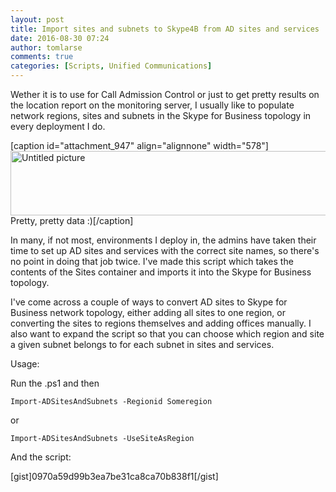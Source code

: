 ```yaml
---
layout: post
title: Import sites and subnets to Skype4B from AD sites and services
date: 2016-08-30 07:24
author: tomlarse
comments: true
categories: [Scripts, Unified Communications]
---
```

Wether it is to use for Call Admission Control or just to get pretty results on the location report on the monitoring server, I usually like to populate network regions, sites and subnets in the Skype for Business topology in every deployment I do.

[caption id="attachment_947" align="alignnone" width="578"]<img class="alignnone size-full wp-image-947" src="https://codesalot.files.wordpress.com/2016/08/untitled-picture.png" alt="Untitled picture" width="578" height="103" /> Pretty, pretty data :)[/caption]

In many, if not most, environments I deploy in, the admins have taken their time to set up AD sites and services with the correct site names, so there's no point in doing that job twice. I've made this script which takes the contents of the Sites container and imports it into the Skype for Business topology.

I've come across a couple of ways to convert AD sites to Skype for Business network topology, either adding all sites to one region, or converting the sites to regions themselves and adding offices manually. I also want to expand the script so that you can choose which region and site a given subnet belongs to for each subnet in sites and services.

Usage:

Run the .ps1 and then

```
Import-ADSitesAndSubnets -Regionid Someregion
```

or

``` Import-ADSitesAndSubnets -UseSiteAsRegion ```

And the script:

[gist]0970a59d99b3ea7be31ca8ca70b838f1[/gist]

&nbsp;
